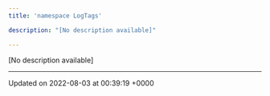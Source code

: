 ```yaml
---
title: 'namespace LogTags'

description: "[No description available]"

---
```







[No description available]






-------------------------------

Updated on 2022-08-03 at 00:39:19 +0000